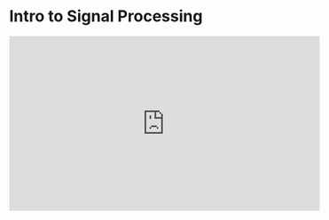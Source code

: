 # Intro to Signal Processing

<iframe width="560" height="315" src="https://www.youtube.com/embed/xJTxGQkj4w8" title="YouTube video player" frameborder="0" allow="accelerometer; autoplay; clipboard-write; encrypted-media; gyroscope; picture-in-picture; web-share" allowfullscreen></iframe>